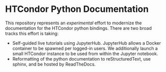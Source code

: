 
HTCondor Python Documentation
=============================

This repository represents an _experimental_ effort to modernize the documentation
for the HTCondor python bindings.  There are two broad tracks this effort is taking:

- Self-guided live tutorials using JupyterHub.  JupyterHub allows a Docker container
  to be spawned per logged-in users.  We additionally launch a small HTCondor instance
  to be used from within the Jupyter notebook.
- Reformatting of the python documentation to reStructuredText, use sphinx, and be hosted
  by ReadTheDocs.

